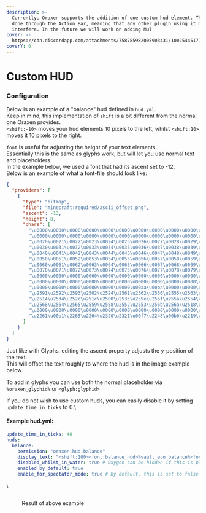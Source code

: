 ```yaml
---
description: >-
  Currently, Oraxen supports the addition of one custom hud element. This is
  done through the Action Bar, meaning that any other plugin using it might
  interfere. In the future we will work on adding Mul
cover: >-
  https://cdn.discordapp.com/attachments/758785982005903431/1002544517158801418/unknown.png
coverY: 0
---
```


# Custom HUD

### Configuration

Below is an example of a "balance" hud defined in `hud.yml`.\
Keep in mind, this implementation of `shift` is a bit different from the normal one Oraxen provides.\
`<shift:-10>` moves your hud elements 10 pixels to the left, whilst `<shift:10>` moves it 10 pixels to the right.

`font` is useful for adjusting the height of your text elements.\
Essentially this is the same as glyphs work, but will let you use normal text and placeholders.\
In the example below, we used a font that had its ascent set to -12.\
Below is an example of what a font-file should look like:

```json
{
  "providers": [
    {
      "type": "bitmap",
      "file": "minecraft:required/ascii_offset.png",
      "ascent": -13,
      "height": 8,
      "chars": [
        "\u0000\u0000\u0000\u0000\u0000\u0000\u0000\u0000\u0000\u0000\u0000\u0000\u0000\u0000\u0000\u0000",
        "\u0000\u0000\u0000\u0000\u0000\u0000\u0000\u0000\u0000\u0000\u0000\u0000\u0000\u0000\u0000\u0000",
        "\u0020\u0021\u0022\u0023\u0024\u0025\u0026\u0027\u0028\u0029\u002a\u002b\u002c\u002d\u002e\u002f",
        "\u0030\u0031\u0032\u0033\u0034\u0035\u0036\u0037\u0038\u0039\u003a\u003b\u003c\u003d\u003e\u003f",
        "\u0040\u0041\u0042\u0043\u0044\u0045\u0046\u0047\u0048\u0049\u004a\u004b\u004c\u004d\u004e\u004f",
        "\u0050\u0051\u0052\u0053\u0054\u0055\u0056\u0057\u0058\u0059\u005a\u005b\u005c\u005d\u005e\u005f",
        "\u0060\u0061\u0062\u0063\u0064\u0065\u0066\u0067\u0068\u0069\u006a\u006b\u006c\u006d\u006e\u006f",
        "\u0070\u0071\u0072\u0073\u0074\u0075\u0076\u0077\u0078\u0079\u007a\u007b\u007c\u007d\u007e\u0000",
        "\u0000\u0000\u0000\u0000\u0000\u0000\u0000\u0000\u0000\u0000\u0000\u0000\u0000\u0000\u0000\u0000",
        "\u0000\u0000\u0000\u0000\u0000\u0000\u0000\u0000\u0000\u0000\u0000\u0000\u00a3\u0000\u0000\u0192",
        "\u0000\u0000\u0000\u0000\u0000\u0000\u00aa\u00ba\u0000\u0000\u00ac\u0000\u0000\u0000\u00ab\u00bb",
        "\u2591\u2592\u2593\u2502\u2524\u2561\u2562\u2556\u2555\u2563\u2551\u2557\u255d\u255c\u255b\u2510",
        "\u2514\u2534\u252c\u251c\u2500\u253c\u255e\u255f\u255a\u2554\u2569\u2566\u2560\u2550\u256c\u2567",
        "\u2568\u2564\u2565\u2559\u2558\u2552\u2553\u256b\u256a\u2518\u250c\u2588\u2584\u258c\u2590\u2580",
        "\u0000\u0000\u0000\u0000\u0000\u0000\u0000\u0000\u0000\u0000\u0000\u0000\u0000\u2205\u2208\u0000",
        "\u2261\u00b1\u2265\u2264\u2320\u2321\u00f7\u2248\u00b0\u2219\u0000\u221a\u207f\u00b2\u25a0\u0000"
      ]
    }
  ]
}
```

Just like with Glyphs, editing the ascent property adjusts the y-position of the text.\
This will offset the text roughly to where the hud is in the image example below.



To add in glyphs you can use both the normal placeholder via `%oraxen_glyphid%` or `<glyph:glyphid>`

If you do not wish to use custom huds, you can easily disable it by setting `update_time_in_ticks` to 0.\\

#### Example hud.yml:

```yaml
update_time_in_ticks: 40
huds:
  balance:
    permission: "oraxen.hud.balance"
    display_text: "<shift:100><font:balance_hud>%vault_eco_balance%<font:default><glyph:coin>"
    disabled_whilst_in_water: true # Oxygen can be hidden if this is placed right above food
    enabled_by_default: true
    enable_for_spectator_mode: true # By default, this is set to false
```

\\

<figure><img src="https://cdn.discordapp.com/attachments/758785982005903431/1002544517158801418/unknown.png" alt=""><figcaption><p>Result of above example</p></figcaption></figure>

